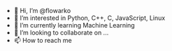 - 👋 Hi, I’m @flowarko
- 👀 I’m interested in Python, C++, C, JavaScript, Linux
- 🌱 I’m currently learning Machine Learning
- 💞️ I’m looking to collaborate on ...
- 📫 How to reach me

<!---
flowarko/flowarko is a ✨ special ✨ repository because its `README.md` (this file) appears on your GitHub profile.
You can click the Preview link to take a look at your changes.
--->
